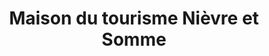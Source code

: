 ---
title: "Maison du tourisme Nièvre et Somme"
url: /picquigny/maison-du-tourisme-nievre-et-somme/
shop: vélo
---
